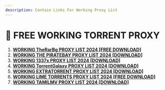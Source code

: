```yaml
---
description: Contain Links For Working Proxy List
---
```


# 👑 FREE WORKING TORRENT PROXY

1. [**WORKING TheRarBg PROXY LIST 2024 \[FREE DOWNLOAD\]**](https://torrentsproxylist.github.io/the-rarbg.to-torrent-proxy-list/)
2. [**WORKING THE PIRATEBAY PROXY LIST 2024 \[DOWNLOAD\]**](https://torrentsproxylist.github.io/the-piratebay-proxy-list/)
3. [**WORKING 1337x PROXY LIST 2024 \[DOWNLOAD\]**](https://torrentsproxylist.github.io/1337x-proxy-list/)
4. [**WORKING TorrentGalaxy PROXY LIST 2024 \[DOWNLOAD\]**](https://torrentsproxylist.github.io/torrent-galaxy/)
5. [**WORKING EXTRATORRENT PROXY LIST 2024 \[DOWNLOAD\]**](https://torrentsproxylist.github.io/extratorrent-proxy-list/)
6. [**WORKING LIME TORRENTS PROXY LIST 2024 \[FREE DOWNLOAD\]**](https://torrentsproxylist.github.io/lime-torrent-proxy-list/)
7. [**WORKING TAMILMV PROXY LIST 2024 \[DOWNLOAD\]**](https://torrentsproxylist.github.io/tamilmv-proxy-list/)
